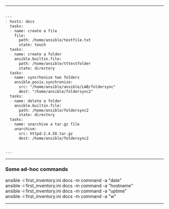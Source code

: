 
---


```md

---
- hosts: docs
  tasks:
  - name: create a file
    file:
      path: /home/ansible/testfile.txt
      state: touch
  tasks:
  - name: create a folder
    ansible.builtin.file:
      path: /home/ansible/tttestfolder
      state: directory
  tasks:
  - name: syncrhonize two folders
    ansible.posix.synchronize:
      src: "/home/ansible/ansible/LAB/foldersync"
      dest: "/home/ansible/foldersync2"
  tasks:
  - name: delete a folder
    ansible.builtin.file:
      path: /home/ansible/foldersync2
      state: directory
  tasks:
  - name: unarchive a tar.gz file
    unarchive:
      src: httpd-2.4.58.tar.gz
      dest: /home/ansible/foldersync2


...

```
---

### Some ad-hoc commands


ansible -i first_inventory.ini docs -m command -a "date"  
ansible -i first_inventory.ini docs -m command -a "hostname"  
ansible -i first_inventory.ini docs -m command -a "uptime"  
ansible -i first_inventory.ini docs -m command -a "w"  

---

